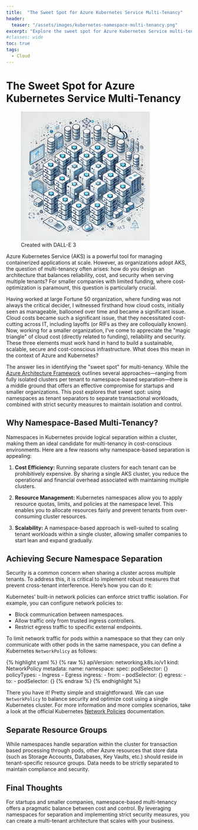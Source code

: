 ```yaml
---
title:  "The Sweet Spot for Azure Kubernetes Service Multi-Tenancy"
header:
  teaser: "/assets/images/kubernetes-namespace-multi-tenancy.png"
excerpt: "Explore the sweet spot for Azure Kubernetes Service multi-tenancy: balancing cost, reliability, and security using namespaces and robust policies."
#classes: wide
toc: true
tags:
  - Cloud
---
```


# The Sweet Spot for Azure Kubernetes Service Multi-Tenancy

<figure style="width: 350px" class="align-left">
	<a href="/assets/images/kubernetes-namespace-multi-tenancy.png"><img src="/assets/images/kubernetes-namespace-multi-tenancy.png"></a>
	<figcaption>Created with DALL-E 3</figcaption>
</figure>

Azure Kubernetes Service (AKS) is a powerful tool for managing containerized applications at scale. However, as organizations adopt AKS, the question of multi-tenancy often arises: how do you design an architecture that balances reliability, cost, and security when serving multiple tenants? For smaller companies with limited funding, where cost-optimization is paramount, this question is particularly crucial. 

Having worked at large Fortune 50 organization, where funding was not always the critical decider, I witnessed firsthand how cloud costs, initially seen as manageable, ballooned over time and became a significant issue. Cloud costs became such a significant issue, that they necessitated cost-cutting across IT, including layoffs (or RIFs as they are colloquially known). Now, working for a smaller organization, I’ve come to appreciate the "magic triangle" of cloud cost (directly related to funding), reliability and security. These three elements must work hand in hand to build a sustainable, scalable, secure and cost-conscious infrastructure. What does this mean in the context of Azure and Kubernetes?

The answer lies in identifying the "sweet spot" for multi-tenancy. While the [Azure Architecture Framework](https://learn.microsoft.com/en-us/azure/architecture/guide/multitenant/service/aks) outlines several approaches—ranging from fully isolated clusters per tenant to namespace-based separation—there is a middle ground that offers an effective compromise for startups and smaller organizations. This post explores that sweet spot: using namespaces as tenant separators to separate transactional workloads, combined with strict security measures to maintain isolation and control.

## Why Namespace-Based Multi-Tenancy?
Namespaces in Kubernetes provide logical separation within a cluster, making them an ideal candidate for multi-tenancy in cost-conscious environments. Here are a few reasons why namespace-based separation is appealing:

1. **Cost Efficiency:** Running separate clusters for each tenant can be prohibitively expensive. By sharing a single AKS cluster, you reduce the operational and financial overhead associated with maintaining multiple clusters.

2. **Resource Management:** Kubernetes namespaces allow you to apply resource quotas, limits, and policies at the namespace level. This enables you to allocate resources fairly and prevent tenants from over-consuming cluster resources.

3. **Scalability:** A namespace-based approach is well-suited to scaling tenant workloads within a single cluster, allowing smaller companies to start lean and expand gradually.

## Achieving Secure Namespace Separation
Security is a common concern when sharing a cluster across multiple tenants. To address this, it is critical to implement robust measures that prevent cross-tenant interference. Here’s how you can do it:

Kubernetes’ built-in network policies can enforce strict traffic isolation. For example, you can configure network policies to:
   - Block communication between namespaces.
   - Allow traffic only from trusted ingress controllers.
   - Restrict egress traffic to specific external endpoints.

To limit network traffic for pods within a namespace so that they can only communicate with other pods in the same namespace, you can define a Kubernetes `NetworkPolicy` as follows:

{% highlight yaml %}
{% raw %}
   apiVersion: networking.k8s.io/v1
   kind: NetworkPolicy
   metadata:
     name: <restrict-to-namespace>
     namespace: <your-namespace-name>
   spec:
     podSelector: {}
     policyTypes:
     - Ingress
     - Egress
     ingress:
     - from:
       - podSelector: {}
     egress:
     - to:
       - podSelector: {}
{% endraw %}
{% endhighlight %}

There you have it!  Pretty simple and straightforward.  We can use `NetworkPolicy` to balance security and optimize cost using a single Kubernetes cluster. For more information and more complex scenarios, take a look at the official Kubernetes [Network Policies](https://kubernetes.io/docs/concepts/services-networking/network-policies/) documentation.

## Separate Resource Groups

While namespaces handle separation within the cluster for transaction based processing through pods, other Azure resources that store data (such as Storage Accounts, Databases, Key Vaults, etc.) should reside in tenant-specific resource groups. Data needs to be strictly separated to maintain compliance and security.

## Final Thoughts
For startups and smaller companies, namespace-based multi-tenancy offers a pragmatic balance between cost and control. By leveraging namespaces for separation and implementing strict security measures, you can create a multi-tenant architecture that scales with your business. 
